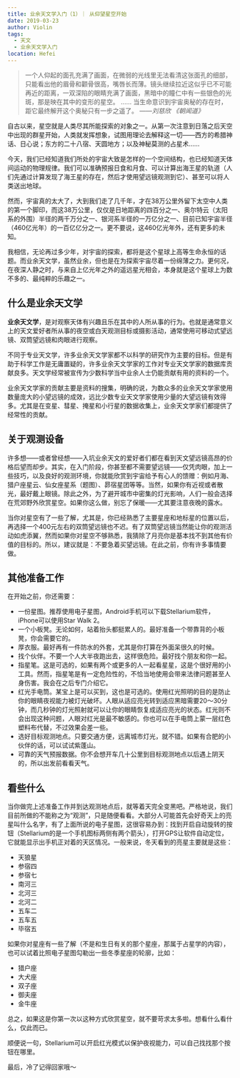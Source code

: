 ```yaml
---
title: 业余天文学入门（1）｜ 从仰望星空开始
date: 2019-03-23
author: Violin
tags:
  - 天文
  - 业余天文学入门
location: Hefei
---
```


> 一个人仰起的面孔充满了画面，在微弱的光线里无法看清这张面孔的细部，只能看出他的眉骨和颧骨很高，嘴唇长而薄。镜头继续拉近这似乎已不可能再近的距离，一双深陷的眼睛充满了画面，黑暗中的瞳仁中有一些银色的光斑，那是映在其中的变形的星空。
> ……
> 当生命意识到宇宙奥秘的存在时，距它最终解开这个奥秘只有一步之遥了。
> ——*刘慈欣 《朝闻道》*

自古以来，星空就是人类尽其所能探索的对象之一。从第一次注意到日落之后天空中出现的群星开始，人类就发挥想象，试图用理论去解释这一切——西方的希腊神话、日心说；东方的二十八宿、天圆地方；以及神秘莫测的占星术……

今天，我们已经知道我们所处的宇宙大致是怎样的一个空间结构，也已经知道天体间运动的物理规律。我们可以准确预报日食和月食、可以计算出海王星的轨道（人们先通过计算发现了海王星的存在，然后才使用望远镜观测到它）、甚至可以将人类送出地球。

然而，宇宙真的太大了，大到我们走了几千年，才在38万公里外留下太空中人类的第一个脚印，而这38万公里，仅仅是日地距离的四百分之一、奥尔特云（太阳系的外围）半径的两千万分之一、银河系半径的一万亿分之一、目前已知宇宙半径（460亿光年）的一百亿亿分之一。更不要说，这460亿光年外，还有更多的未知。

我相信，无论再过多少年，对宇宙的探索，都将是这个星球上高等生命永恒的话题。而业余天文学，虽然业余，但也是在为探索宇宙尽着一份绵薄之力。更何况，在夜深人静之时，与来自上亿光年之外的遥远星光相会，本身就是这个星球上为数不多的、最纯粹的乐趣之一。

## 什么是业余天文学

**业余天文学**，是对观察天体有兴趣且乐在其中的人所从事的行为。也就是通常意义上的天文爱好者所从事的夜空或白天观测目标或摄影活动，通常使用可移动式望远镜、双筒望远镜和肉眼进行观察。

不同于专业天文学，许多业余天文学家都不以科学的研究作为主要的目标。但是有助于科学工作是无庸置疑的，许多业余天文学家的工作对专业天文学家的数据库贡献良多。天文学经常被宣传为少数科学当中业余人士仍能贡献有用的资料的一个。

业余天文学家的贡献主要是资料的搜集，明确的说，为数众多的业余天文学家使用数量庞大的小望远镜的成效，远比少数专业天文学家使用少量的大望远镜有效得多。尤其是在变星、彗星、掩星和小行星的数据收集上，业余天文学家们都提供了经常性的贡献。

## 关于观测设备

许多想——或者曾经想——入坑业余天文的爱好者们都在看到天文望远镜高昂的价格后望而却步。其实，在入门阶段，你甚至都不需要望远镜——仅凭肉眼，加上一些技巧，以及良好的观测环境，你就能欣赏到宇宙给予有心人的馈赠：例如月海、猎户座星云、仙女座星系（题图）、昴宿星团等等。当然，如果你有近视或者散光，最好戴上眼镜。除此之外，为了避开城市中密集的灯光影响，人们一般会选择在荒郊野外欣赏星空。如果你这么做，别忘了保暖——尤其要注意夜晚的露水。

当你对星空有了一些了解，尤其是，你已经熟悉了主要星座和地标星的位置以后，再选择一个400元左右的双筒望远镜也不迟。有了双筒望远镜当然能让你的观测活动如虎添翼，然而如果你对星空不够熟悉，我猜除了月亮你是基本找不到其他有价值的目标的。所以，建议就是：不要急着买望远镜。在此之前，你有许多事情要做。

## 其他准备工作

在开始之前，你还需要：

- 一份星图。推荐使用电子星图，Android手机可以下载Stellarium软件，iPhone可以使用Star Walk 2。
- 一个小板凳。无论如何，站着抬头都挺累人的。最好准备一个带靠背的小板凳，你会需要它的。
- 厚衣服。最好再有一件防水的外套，尤其是你打算在外面呆很久的时候。
- 找个伙伴。不要一个人大半夜跑出去，这样很危险。最好找个朋友和你一起。
- 指星笔。这是可选的，如果有两个或更多的人一起看星星，这是个很好用的小工具。然而，指星笔是有一定危险性的，不恰当地使用会带来法律问题甚至人身伤害。我会在之后专门介绍它。
- 红光手电筒。某宝上是可以买到，这也是可选的。使用红光照明的目的是防止你的眼睛夜视能力被灯光破坏。人眼从适应亮光转到适应黑暗需要20～30分钟，而几秒钟的灯光照射就可以让你的眼睛恢复成适应亮光的状态。红光则不会出现这种问题，人眼对红光是最不敏感的。你也可以在手电筒上蒙一层红色塑料布代替，不过效果会差一些。
- 选好目标观测地点。只要交通方便，远离城市灯光，就不错。如果有合肥的小伙伴的话，可以试试紫蓬山。
- 可靠的天气预报数据。你不会想开车几十公里到目标观测地点以后遇上阴天的，所以出发前看看天气。

## 看些什么

当你做完上述准备工作并到达观测地点后，就等着天完全变黑吧。严格地说，我们目前所做的不能称之为“观测”，只是随便看看。大部分人可能首先会好奇天上的亮星叫什么名字，有了上面所说的电子星图，这很容易办到：找到开启自动旋转的按钮（Stellarium的是一个手机图标两侧有两个箭头），打开GPS让软件自动定位，它就能显示出手机正对着的天区情况。一般来说，冬天看到的亮星主要就是这些：

- 天狼星
- 参宿四
- 参宿七
- 南河三
- 北河三
- 北河二
- 五车二
- 五车五
- 毕宿五

如果你对星座有一些了解（不是和生日有关的那个星座，那属于占星学的内容），也可以试着比照电子星图勾勒出一些冬季星座的轮廓，比如：

- 猎户座
- 大犬座
- 双子座
- 御夫座
- 金牛座

总之，如果这是你第一次以这种方式欣赏星空，就不要苛求太多啦。想看什么看什么，仅此而已。

顺便说一句，Stellarium可以开启红光模式以保护夜视能力，可以自己找找那个按钮在哪里。

最后，冷了记得回家哦～